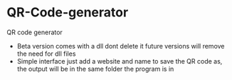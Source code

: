# QR-Code-generator

QR code generator 

- Beta version comes with a dll dont delete it future versions will remove the need for dll files
- Simple interface just add a website and name to save the QR code as, the output will be in the same folder the program is in
